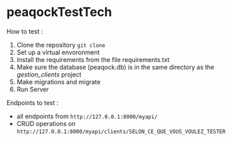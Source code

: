 # peaqockTestTech

How to test : 

1. Clone the repository `git clone `
2. Set up a virtual envoronment 
3. Install the requirements from the file requirements.txt
4. Make sure the database (peaqock.db) is in the same directory as the *gestion_clients* project
5. Make migrations and migrate
6. Run Server


Endpoints to test :
- all endpoints from `http://127.0.0.1:8000/myapi/`
- CRUD operations on `http://127.0.0.1:8000/myapi/clients/SELON_CE_QUE_VOUS_VOULEZ_TESTER`
